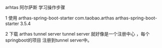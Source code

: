 arhtas 阿尔萨斯 学习操作步骤

1 使用 arthas-spring-boot-starter
<dependency> 
<groupId>com.taobao.arthas</groupId>
<artifactId>arthas-spring-boot-starter</artifactId>
<version>3.5.4</version>
</dependency>

2 下载 arthas tunnel server
  tunnel server 就好像是一个注册中心 ，每个springboot的项目 注册到tunnel server中。
  